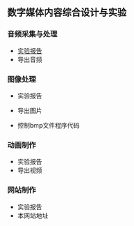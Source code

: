 ## 数字媒体内容综合设计与实验

### 音频采集与处理
- [实验报告](https://github.com/MashiroSaikou/multimedia/exp1.html)
- 导出音频

### 图像处理
- 实验报告
- 导出图片

- 控制bmp文件程序代码

### 动画制作
- 实验报告
- 导出视频

### 网站制作
- 实验报告
- 本网站地址
